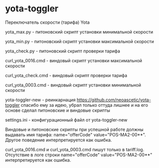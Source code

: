 # yota-toggler
Переключатель скорости (тарифа) Yota

yota_max.py - питоновский скрипт установки минимальной скорости

yota_min.py - питоновский скрипт установки максимальной скорости

yota_check.py - питоновский скрипт проверки тарифа

curl_yota_0016.cmd - виндовый скрипт установки максимальной скорости

curl_yota_check.cmd - виндовый скрипт проверки тарифа

curl_yota_0003.cmd - виндовый скрипт установки минимальной скорости

yota-toggler-new - реинкарнация https://github.com/neoascetic/yota-toggler спасибо ему за идею, убрал только оттуда лишнее и на его основе сделал питоновские и виндовые скрипты

settings.ini - конфигурационный файл от yota-toggler-new

Виндовые и питоновские скрипты при успешной работе должны выдавать имя тарифа:
name="offerCode" value="POS-MA2-00**". Другое поведение интерпретируется как ошибка.

curl_yota_0016.cmd и curl_yota_0003.cmd пишут только в tariff.log. Отсутствие в логе строки name="offerCode" value="POS-MA2-00**" интерпретируется как ошибка.
